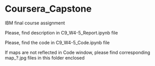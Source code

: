# Coursera_Capstone
IBM final course assignment

Please, find description in C9_W4-5_Report.ipynb file

Please, find the code in C9_W4-5_Code.ipynb file

If maps are not reflected in Code window, please find corresponding map_?.jpg files in this folder enclosed

